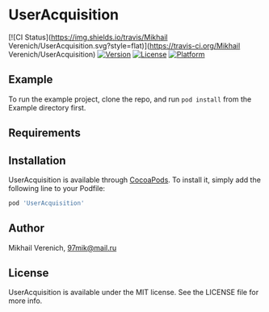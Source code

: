 # UserAcquisition

[![CI Status](https://img.shields.io/travis/Mikhail Verenich/UserAcquisition.svg?style=flat)](https://travis-ci.org/Mikhail Verenich/UserAcquisition)
[![Version](https://img.shields.io/cocoapods/v/UserAcquisition.svg?style=flat)](https://cocoapods.org/pods/UserAcquisition)
[![License](https://img.shields.io/cocoapods/l/UserAcquisition.svg?style=flat)](https://cocoapods.org/pods/UserAcquisition)
[![Platform](https://img.shields.io/cocoapods/p/UserAcquisition.svg?style=flat)](https://cocoapods.org/pods/UserAcquisition)

## Example

To run the example project, clone the repo, and run `pod install` from the Example directory first.

## Requirements

## Installation

UserAcquisition is available through [CocoaPods](https://cocoapods.org). To install
it, simply add the following line to your Podfile:

```ruby
pod 'UserAcquisition'
```

## Author

Mikhail Verenich, 97mik@mail.ru

## License

UserAcquisition is available under the MIT license. See the LICENSE file for more info.
